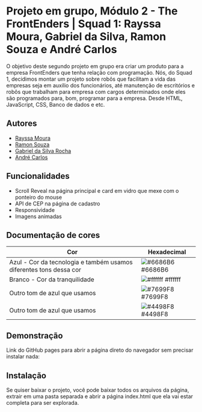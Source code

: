 
# Projeto em grupo, Módulo 2 - The FrontEnders | Squad 1: Rayssa Moura, Gabriel da Silva, Ramon Souza e André Carlos

O objetivo deste segundo projeto em grupo era criar um produto para a empresa FrontEnders que tenha relação com programação. Nós, do Squad 1, decidimos montar um projeto sobre robôs que facilitam a vida das empresas seja em auxilio dos funcionários, até manutenção de escritórios e robôs que trabalham para empresa com cargos determinados onde eles são programados para, bom, programar para a empresa. Desde HTML, JavaScript, CSS, Banco de dados e etc.



## Autores

- [Rayssa Moura](https://github.com/programadora410)
- [Ramon Souza](https://github.com/ramonsolfer)
- [Gabriel da Silva Rocha](https://github.com/bielkh)
- [André Carlos](https://github.com/Kakaroto27)

## Funcionalidades

- Scroll Reveal na página principal e card em vidro que mexe com o ponteiro do mouse
- API de CEP na página de cadastro
- Responsividade
- Imagens animadas

## Documentação de cores

| Cor               | Hexadecimal                                                |
| ----------------- | ---------------------------------------------------------------- |
| Azul - Cor da tecnologia e também usamos diferentes tons dessa cor      | ![#6686B6](https://via.placeholder.com/10/6686B6?text=+) #6686B6 |
| Branco - Cor da tranquilidade    | ![#ffffff](https://via.placeholder.com/10/ffffff?text=+) #ffffff |
| Outro tom de azul que usamos  | ![#7699F8](https://via.placeholder.com/10/7699F8?text=+) #7699F8 |
| Outro tom de azul que usamos | ![#4498F8](https://via.placeholder.com/10/4498F8?text=+) #4498F8 |


## Demonstração

Link do GitHub pages para abrir a página direto do navegador sem precisar instalar nada: 


## Instalação

Se quiser baixar o projeto, você pode baixar todos os arquivos da página, extrair em uma pasta separada e abrir a página index.html que ela vai estar completa para ser explorada.

    
